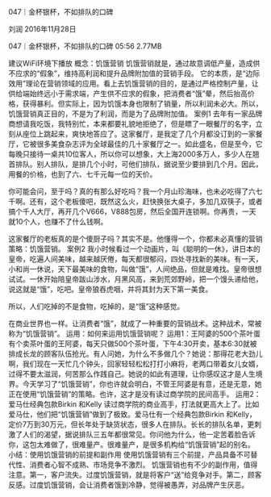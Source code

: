 047｜金杯银杯，不如排队的口碑


刘润
2016年11月28日

047｜金杯银杯，不如排队的口碑
05:56 2.77MB

建议WiFi环境下播放
概念：饥饿营销
饥饿营销就是，通过故意调低产量，造成供不应求的“假象”，维持高利润和提升品牌附加值的营销手段。
它的本质，是“边际效用”理论在营销领域的应用。看上去饥饿营销的目的，是通过严格控制产量，让供给端始终远小于需求端，产生供不应求的假象，把消费者“饿”晕，然后抬高价格，获得暴利。但实际上，因为饥饿本身也限制了销量，所以利润未必大。所以，饥饿营销真正目的，不是为了利润，而是为了品牌附加值。
案例1
去年有一家品牌商想请我吃饭，我特别忙，本来都要礼貌地拒绝了，但是瞟了一眼餐厅的名字，立刻从座位上跳起来，爽快地答应了。这家餐厅，是我定了几个月都没订到的一家餐厅，它被很多美食杂志评为全球最佳的几十家餐厅之一。如此盛名，但是至今，它每晚只接待一桌共10位客人，所以你可以想象，大上海2000多万人，多少人在翘首排队。别人排队，是排几个小时，可他们排队，据说至少要排到几个月。因此，用餐的价格，也到了六、七千元每一位的天价。

你可能会问，至于吗？真的有那么好吃吗？我一个月山珍海味，也未必吃得了六七千啊。还有，这个老板傻吧，既然这么火，赶快换张大桌子，多加几双筷子，或者搞个千人大厅，再开几个V666，V888包房，然后全国开连锁啊。你再贵，一天就10个人，也赚不了什么钱啊。

这家餐厅的老板真的是个傻厨子吗？其实不是。他懂得一个，你都未必真懂的营销策略：饥饿营销。
案例2
我小时候看过一个动画片，叫《聪明的一休》，讲日本的皇帝，吃遍人间美味，越来越厌倦，每天都很郁闷，四处寻找新的美味。有一天，小和尚一休说，天下最美味的食物，叫做“饿”，人间绝品，但就是难找。皇帝很想试试。一休开始陪皇帝跋山涉水，月黑风高，来到荒郊野岭，把一个馒头递给他，说这就是“饿”，吃吧。皇帝狼吞虎咽，并将其封为天下第一美食。

所以，人们吃掉的不是食物，吃掉的，是“饿”这种感觉。

在商业世界也一样。让消费者“饿”，就成了一种重要的营销战术。这种战术，常被称为“饥饿营销”。
运用：如何来运用饥饿营销呢？
运用1：王阿婆的500个茶叶蛋
有个卖茶叶蛋的王阿婆，每天只做500个茶叶蛋，下午4∶30开卖，基本6∶30就被排成长龙的顾客队伍抢光。有人问她，为什么不多做几个？她说：那得花老大劲儿啊，我们现在一天忙几个钟头，回家轻轻松松打打小麻将，老两口带着女儿女婿，过得不要太滋润，何苦那么作践自己。她说的如此有道理，让你感叹这才是人生境界。今天学习了“饥饿营销”，你也许就会明白，不管王阿婆是有意，还是无意，她正在使用“饥饿营销”的策略。也许，这才是没有读过商学院的民间高手。
运用2：爱马仕经典包款Birkin 和Kelly
读过商学院的商业高手，打法就更高大上了。比如爱马仕，他们把“饥饿营销”做到了极致。爱马仕有一个经典包款Birkin 和Kelly，定价7万到30万元，但长年处于缺货状态，很多人在排队。长长的排队名单，更刺激了人们的渴望，据说排队三五年都很常见。你问他为什么，他一定苦着脸告诉你，这包太难做了，很难量产。很难量产，是很多机构给“饥饿营销”起的别名。
小结：使用饥饿营销的前提和副作用
使用饥饿营销有三个前提，产品具备不可替代性、消费者心智不成熟、市场竞争不激烈。
饥饿营销也有不少的副作用，值得注意。第一，客户流失。过度饥饿营销，就是将客户“送”给竞争对手。第二，顾客反感。过度饥饿营销，会让消费者饿到冷静，觉得被愚弄，对品牌产生厌恶。

